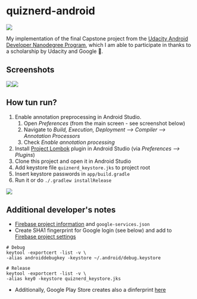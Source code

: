 # quiznerd-android
![](https://anchr.io/i/gVwEf.png)

My implementation of the final Capstone project from the [Udacity Android Developer Nanodegree Program](https://classroom.udacity.com/nanodegrees/nd801), which I am able to participate in thanks to a scholarship by Udacity and Google 🤗.

## Screenshots
![](https://anchr.io/i/tIfoR.png)![](https://anchr.io/i/9Ah1v.png)

## How tun run?
1. Enable annotation preprocessing in Android Studio.
    1. Open *Preferences* (from the main screen - see screenshot below)
    2. Navigate to *Build, Execution, Deployment --> Compiler --> Annotation Processors*
    3. Check *Enable annotation processing*
2. Install [Project Lombok](https://projectlombok.org/) plugin in Android Studio (via *Preferences --> Plugins*)
3. Clone this project and open it in Android Studio
4. Add keystore file `quiznerd_keystore.jks` to project root
5. Insert keystore passwords in `app/build.gradle`
6. Run it or do `./.gradlew installRelease`

![](https://anchr.io/i/kvNaM.png)

## Additional developer's notes
* [Firebase project information](https://console.firebase.google.com/project/quiznerd-49e4f/settings/general/android:com.github.n1try.quiznerd) and `google-services.json`
* Create SHA1 fingerprint for Google login (see below) and add to [Firebase project settings](https://console.firebase.google.com/u/0/project/quiznerd-49e4f/settings/general/android:com.github.n1try.quiznerd)
```
# Debug
keytool -exportcert -list -v \
-alias androiddebugkey -keystore ~/.android/debug.keystore

# Release
keytool -exportcert -list -v \
-alias key0 -keystore quiznerd_keystore.jks

```
* Additionally, Google Play Store creates also a dinferprint [here](https://play.google.com/apps/publish/?account=6059045896101218926#KeyManagementPlace:p=com.github.n1try.quiznerd&appid=4972146644198950455)